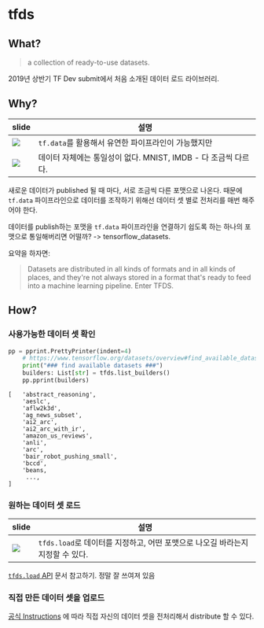 # tfds
## What?

> a collection of ready-to-use datasets.

2019년 상반기 TF Dev submit에서 처음 소개된 데이터 로드 라이브러리.


## Why?

slide|설명
---|---|
![](.README_images/70328216.png)| `tf.data`를 활용해서 유연한 파이프라인이 가능했지만
![](.README_images/b76d69fc.png)| 데이터 자체에는 통일성이 없다. MNIST, IMDB - 다 조금씩 다르다.

새로운 데이터가 published 될 때 마다, 서로 조금씩 다른 포맷으로 나온다. 때문에 `tf.data` 파이프라인으로 데이터를 
조작하기 위해선 데이터 셋 별로 전처리를 매번 해주어야 한다.

데이터를 publish하는 포맷을 `tf.data` 파이프라인을 연결하기 쉽도록 하는 하나의 포맷으로 통일해버리면 어떨까? -> tensorflow_datasets.

요약을 하자면:
> Datasets are distributed in all kinds of formats and in all kinds of places, 
>and they're not always stored in a format that's ready to feed into a machine learning pipeline. Enter TFDS.



## How?
### 사용가능한 데이터 셋 확인
```python
pp = pprint.PrettyPrinter(indent=4)
    # https://www.tensorflow.org/datasets/overview#find_available_datasets
    print("### find available datasets ###")
    builders: List[str] = tfds.list_builders()
    pp.pprint(builders)
```


```text
[   'abstract_reasoning',
    'aeslc',
    'aflw2k3d',
    'ag_news_subset',
    'ai2_arc',
    'ai2_arc_with_ir',
    'amazon_us_reviews',
    'anli',
    'arc',
    'bair_robot_pushing_small',
    'bccd',
    'beans,
     ...,
]
```

### 원하는 데이터 셋 로드

slide | 설명
--- | ---|
![](.README_images/25458e81.png) | `tfds.load`로 데이터를 지정하고, 어떤 포맷으로 나오길 바라는지 지정할 수 있다. 

[`tfds.load` API](https://www.tensorflow.org/datasets/api_docs/python/tfds/load) 문서 참고하기. 정말 잘 쓰여져 있음
### 직접 만든 데이터 셋을 업로드

[공식 Instructions](https://www.tensorflow.org/datasets/add_dataset) 에 따라 직접 자신의 데이터 셋을
전처리해서 distribute 할 수 있다.